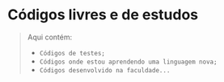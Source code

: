 # Códigos livres e de estudos

>Aqui contém:
>- ``
Códigos de testes;
``
>- ``
Códigos onde estou aprendendo uma linguagem nova;
``
>- ``
Códigos desenvolvido na faculdade...
``
